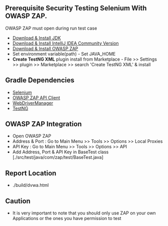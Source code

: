 ## Prerequisite Security Testing Selenium With OWASP ZAP.
 OWASP ZAP must open during run test case
- [Download & Install JDK](https://www.oracle.com/java/technologies/javase/jdk11-archive-downloads.html)
- [Download & Install IntelliJ IDEA Community Version](https://www.jetbrains.com/idea/download/)
- [Download & Install OWASP ZAP](https://www.zaproxy.org/download/)
- Set environment variable(path) -  Set JAVA_HOME
- **Create TestNG XML** plugin install from Marketplace - File >> Settings >> plugin >> Marketplace >> search 'Create
  TestNG XML' & install

## Gradle Dependencies
- [Selenium](https://mvnrepository.com/artifact/org.seleniumhq.selenium/selenium-java)
- [OWASP ZAP API Client](https://mvnrepository.com/artifact/org.zaproxy/zap-clientapi)
- [WebDriverManager](https://mvnrepository.com/artifact/io.github.bonigarcia/webdrivermanager)
- [TestNG](https://mvnrepository.com/artifact/org.testng/testng)

## OWASP ZAP Integration
- Open OWASP ZAP
- Address & Port : Go to Main Menu >> Tools >> Options >> Local Proxies
- API Key : Go to Main Menu >> Tools >> Options >> API
- Add Address, Port & API Key in BaseTest class [./src/test/java/com/zap/test/BaseTest.java]

## Report Location
- ./build/dvwa.html

## Caution
- It is very important to note that you should only use ZAP on your own Applications or the ones you have permission to test